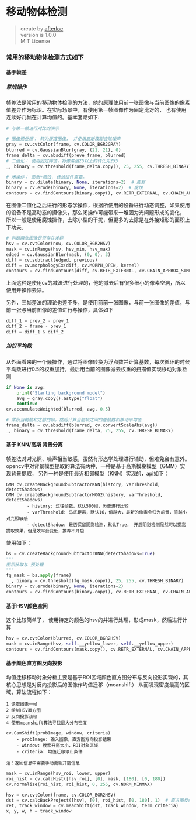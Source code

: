 移动物体检测
===
> create by [afterloe](605728727@qq.com)  
> version is 1.0.0  
> MIT License  

### 常用的移动物体检测方式如下

#### 基于帧差
##### 常规操作
帧差法是常用的移动物体检测的方法，他的原理使用前一张图像与当前图像的像素值差异作为标识。在实际场景中，有使用第一帧图像作为固定比对的，
也有使用连续好几帧在计算均值的。基本套路如下:
```python
# 与第一帧进行对比的演示

# 图像预处理： 转为灰度图像， 并使用高斯模糊去除噪声
gray = cv.cvtColor(frame, cv.COLOR_BGR2GRAY)
blurred = cv.GaussianBlur(gray, (21, 21), 0)
frame_delta = cv.absdiff(preve_frame, blurred)
# 二值化： 使用固定阈值，将像素值25以上的转化为255
_, binary = cv.threshold(frame_delta.copy(), 25, 255, cv.THRESH_BINARY)

# 闭操作： 膨胀+腐蚀, 连通组件需要。
binary = cv.dilate(binary, None, iterations=2)  # 膨胀
binary = cv.erode(binary, None, iterations=2)  # 腐蚀
contours = cv.findContours(binary.copy(), cv.RETR_EXTERNAL, cv.CHAIN_APPROX_SIMPLE)
```
在图像二值化之后进行的形态学操作，根据所使用的设备进行动态调整，如果使用的设备不是高动态的摄像头，那么闭操作可能带来一堆因为光问题形成的变化，
所以一般是使用腐蚀操作，去除小型的干扰，但更多的去除是在外接矩形的面积上下功夫。

```python
# 判断两张图像是否存在差异
hsv = cv.cvtColor(now, cv.COLOR_BGR2HSV)
mask = cv.inRange(hsv, hsv_min, hsv_max)
edged = cv.GaussianBlur(mask, (0, 0), 3)
diff = cv.subtract(edged, previous)
diff = cv.morphologyEx(diff, cv.MORPH_OPEN, kernel)
contours = cv.findContours(diff, cv.RETR_EXTERNAL, cv.CHAIN_APPROX_SIMPLE)
```
上面这种是使用cv的减法进行处理的，他的减去后有很多细小的像素空洞，所以使用开操作去除。  

另外，三帧差法的理论也差不多，是使用前前一张图像，与前一张图像的差值，与前一张与当前图像的差值进行与操作，具体如下
```python
diff_1 = prev_2 - prev_1
diff_2 = frame - prev_1
diff = diff_1 & diff_2
```
##### 加权平均数
从外面看来的一个骚操作，通过将图像转换为浮点数并计算基数，每次循环的时候平均数进行0.5的权重加持。最后用当前的图像减去权重的扫描值实现移动对象检测
```python
if None is avg:
    print("Starting background model")
    avg = gray.copy().astype("float")
    continue
cv.accumulateWeighted(blurred, avg, 0.5)

# 累积当前帧和之前的帧，然后计算当前帧之间的差帧数和移动平均值
frame_delta = cv.absdiff(blurred, cv.convertScaleAbs(avg))
_, binary = cv.threshold(frame_delta, 25, 255, cv.THRESH_BINARY)
```
#### 基于 KNN/高斯 背景分离 
帧差法对对光照、噪声相当敏感，虽然有形态学处理进行辅助，但难免会有意外。opencv中对背景模型提取的算法有两种，一种是基于高斯模糊模型（GMM）实现背景提取，
另外一种是使用最近相邻模型（KNN）实现的，api如下：
```
GMM cv.createBackgroundSubtractorKNN(history, varThreshold, detectShadows)
GMM cv.createBackgroundSubtractorMOG2(history, varThreshold, detectShadows)
        - history: 过往帧数，默认500帧，历史进行比较
        - varThreshold: 马氏距离，默认16，值越大，最新的像素会归为前景，值越小对光照敏感
        - detectShadow: 是否保留阴影检测，默认True， 开启阴影检测虽然可以提高提取效果，但是效率会变低，推荐不开启
```
使用如下：
```python
bs = cv.createBackgroundSubtractorKNN(detectShadows=True)
"""
图相获取与 预处理
"""
fg_mask = bs.apply(frame)
 _, binary = cv.threshold(fg_mask.copy(), 25, 255, cv.THRESH_BINARY)
binary = cv.erode(binary, None, iterations=2)
contours = cv.findContours(binary.copy(), cv.RETR_EXTERNAL, cv.CHAIN_APPROX_SIMPLE)
```

#### 基于HSV颜色空间
这个比较简单了， 使用特定的颜色的hsv的并进行处理，形成mask，然后进行计算
```python
hsv = cv.cvtColor(blurred, cv.COLOR_BGR2HSV)
mask = cv.inRange(hsv, self.__yellow_lower, self.__yellow_upper)
contours = cv.findContours(mask.copy(), cv.RETR_EXTERNAL, cv.CHAIN_APPROX_SIMPLE)
```

#### 基于颜色直方图反向投影
均值迁移移动对象分析主要是基于ROI区域颜色直方图分布与反向投影实现的，其核心思想是对反向投影后的图像作均值迁移（meanshift）
从而发现密度最高的区域，算法流程如下：
``` 
1 读取图像一帧
2 绘制HSV直方图
3 反向投影该帧
4 使用meanshift算法寻找最大分布密度

cv.CamShift(probImage, window, criteria)
    - probImage: 输入图像，直方图方向投影结果
    - window: 搜索开窗大小，ROI对象区域
    - criteria: 均值迁移停止条件

注：返回信息中需要手动更新开窗信息
```
```python
mask = cv.inRange(hsv_roi, lower, upper)
roi_hist = cv.calcHist([hsv_roi], [0], mask, [180], [0, 180])
cv.normalize(roi_hist, roi_hist, 0, 255, cv.NORM_MINMAX)

hsv = cv.cvtColor(frame, cv.COLOR_BGR2HSV)
dst = cv.calcBackProject([hsv], [0], roi_hist, [0, 180], 1)  # 直方图反向投影 详见2-day/10-clazz.py
ret, track_window = cv.meanShift(dst, track_window, term_criteria)
x, y, w, h = track_window
```
